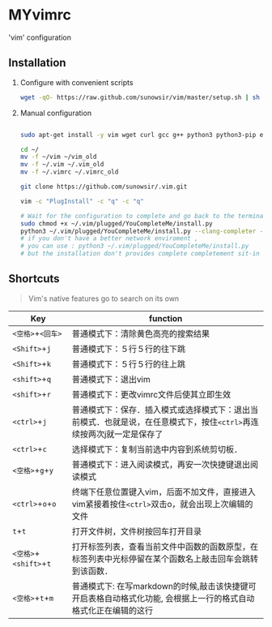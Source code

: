 # MYvimrc
'vim' configuration

## Installation

1.  Configure with convenient scripts

    ```bash
    wget -qO- https://raw.github.com/sunowsir/vim/master/setup.sh | sh -x
    ```

    

2.  Manual configuration

    ```bash

    sudo apt-get install -y vim wget curl gcc g++ python3 python3-pip exuberant-ctags clang
    
    cd ~/
    mv -f ~/vim ~/vim_old
    mv -f ~/.vim ~/.vim_old
    mv -f ~/.vimrc ~/.vimrc_old
    
    git clone https://github.com/sunowsir/.vim.git

    vim -c "PlugInstall" -c "q" -c "q"

    # Wait for the configuration to complete and go back to the terminal !!!
    sudo chmod +x ~/.vim/plugged/YouCompleteMe/install.py
    python3 ~/.vim/plugged/YouCompleteMe/install.py --clang-completer --system-libclang
    # if you don't have a better network enviroment ,
    # you can use : python3 ~/.vim/plugged/YouCompleteMe/install.py 
    # but the installation don't provides complete completement sit-in capabilities for c-famaily language.

    ```

    

## Shortcuts

>   Vim's native features go to search on its own

| Key                    | function                                                                                                              |
| ---------------------- | ------------------------------------------------------------                                                          |
| `<空格>`+`<回车>`      | 普通模式下：清除黄色高亮的搜索结果                                                                                    |
| `<Shift>`+`j`          | 普通模式下：５行５行的往下跳                                                                                          |
| `<Shift>`+`k`          | 普通模式下：５行５行的往上跳                                                                                          |
| `<shift>`+`q`          | 普通模式下：退出vim                                                                                                   |
| `<shift>`+`r`          | 普通模式下：更改vimrc文件后使其立即生效                                                                               |
| `<ctrl>`+`j`           | 普通模式下：保存．插入模式或选择模式下：退出当前模式．也就是说，在任意模式下，按住`<ctrl>`再连续按两次j就一定是保存了 |
| `<ctrl>`+`c`           | 选择模式下：复制当前选中内容到系统剪切板．                                                                            |
| `<空格>`+`g`+`y`       | 普通模式下：进入阅读模式，再安一次快捷键退出阅读模式                                                                  |
| `<ctrl>`+`o`+`o`       | 终端下任意位置键入vim，后面不加文件，直接进入vim紧接着按住`<ctrl>`双击o，就会出现上次编辑的文件                       |
| `t`+`t`                | 打开文件树，文件树按回车打开目录                                                                                      |
| `<空格>`+`<shift>`+`t` | 打开标签列表，查看当前文件中函数的函数原型，在标签列表中光标停留在某个函数名上敲击回车会跳转到该函数．                |
| `<空格>`+`t`+`m`       | 普通模式下: 在写markdown的时候,敲击该快捷键可开启表格自动格式化功能, 会根据上一行的格式自动格式化正在编辑的这行       |










